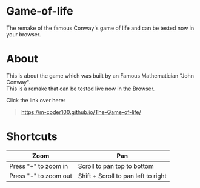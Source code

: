 # Game-of-life
The remake of the famous Conway's game of life and can be tested now in your browser.

# About
This is about the game which was built by an Famous Mathematician "John Conway".
<br>
This is a remake that can be tested live now in the Browser.

Click the link over here:

> https://m-coder100.github.io/The-Game-of-life/

# Shortcuts
Zoom | Pan
-----|-----
Press "+" to zoom in | Scroll to pan top to bottom
Press "-" to zoom out | Shift + Scroll to pan left to right
